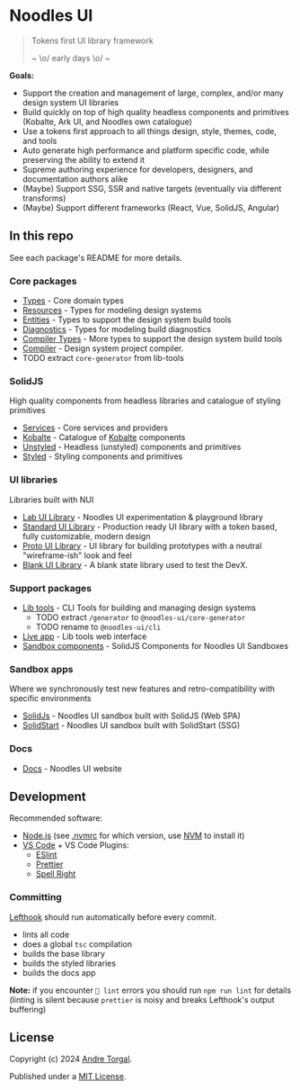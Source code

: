 # Noodles UI

> Tokens first UI library framework
>
> ~ \o/ early days \o/ ~

**Goals:**

- Support the creation and management of large, complex, and/or many design system UI libraries
- Build quickly on top of high quality headless components and primitives (Kobalte, Ark UI, and Noodles own catalogue)
- Use a tokens first approach to all things design, style, themes, code, and tools
- Auto generate high performance and platform specific code, while preserving the ability to extend it
- Supreme authoring experience for developers, designers, and documentation authors alike
- (Maybe) Support SSG, SSR and native targets (eventually via different transforms)
- (Maybe) Support different frameworks (React, Vue, SolidJS, Angular)

## In this repo

See each package's README for more details.

### Core packages

- [Types](./packages/core/types/README.md) - Core domain types
- [Resources](./packages/core/resources/README.md) - Types for modeling design systems
- [Entities](./packages/core/entities/README.md) - Types to support the design system build tools
- [Diagnostics](./packages/core/diagnostics/README.md) - Types for modeling build diagnostics
- [Compiler Types](./packages/core/compiler-types/README.md) - More types to support the design system build tools
- [Compiler](./packages/core/compiler/README.md) - Design system project compiler.
- TODO extract `core-generator` from lib-tools

### SolidJS

High quality components from headless libraries and catalogue of styling primitives

- [Services](./packages/solidjs/services/README.md) - Core services and providers
- [Kobalte](./packages/solidjs/kobalte/README.md) - Catalogue of [Kobalte](https://kobalte.dev/) components
- [Unstyled](./packages/solidjs/unstyled/README.md) - Headless (unstyled) components and primitives
- [Styled](./packages/solidjs/styled/README.md) - Styling components and primitives

### UI libraries

Libraries built with NUI

- [Lab UI Library](./packages/ui-systems/lab-ui/README.md) - Noodles UI experimentation & playground library
- [Standard UI Library](./packages/ui-systems/standard-ui/README.md) - Production ready UI library with a token based, fully customizable, modern design
- [Proto UI Library](./packages/ui-systems/proto-ui/README.md) - UI library for building prototypes with a neutral "wireframe-ish" look
  and feel
- [Blank UI Library](./packages/ui-systems/blank-ui/README.md) - A blank state library used to test the DevX.

### Support packages

- [Lib tools](./packages/support/lib-tools/README.md) - CLI Tools for building and managing design systems
  - TODO extract `/generator` to `@noodles-ui/core-generator`
  - TODO rename to  `@noodles-ui/cli`
- [Live app](./packages/support/live-app/README.md) - Lib tools web interface
- [Sandbox components](./packages/support/sandbox-components-solid/README.md) - SolidJS Components for Noodles UI Sandboxes

### Sandbox apps

Where we synchronously test new features and retro-compatibility with specific environments

- [SolidJs](./packages/sandbox/app-solid/README.md) - Noodles UI sandbox built with SolidJS (Web SPA)
- [SolidStart](./packages/sandbox/app-solidstart/README.md) - Noodles UI sandbox built with SolidStart (SSG)

### Docs

- [Docs](./packages/support/docs/README.md) - Noodles UI website

## Development

Recommended software:

- [Node.js](https://nodejs.org/en) (see [.nvmrc](./.nvmrc) for which version, use [NVM](https://github.com/nvm-sh/nvm) to install it)
- [VS Code](https://code.visualstudio.com/) \+ VS Code Plugins:
  - [ESlint](https://marketplace.visualstudio.com/items?itemName=dbaeumer.vscode-eslint)
  - [Prettier](https://marketplace.visualstudio.com/items?itemName=esbenp.prettier-vscode)
  - [Spell Right](https://marketplace.visualstudio.com/items?itemName=ban.spellright)

### Committing

[Lefthook](https://evilmartians.com/chronicles/lefthook-knock-your-teams-code-back-into-shape) should run automatically before every commit.

- lints all code
- does a global `tsc` compilation
- builds the base library
- builds the styled libraries
- builds the docs app

**Note:** if you encounter `🥊 lint` errors you should run `npm run lint` for details (linting is silent because `prettier` is noisy and breaks Lefthook's output buffering)

## License

Copyright (c) 2024 [Andre Torgal](https://andretorgal.com/).

Published under a [MIT License](https://andrezero.mit-license.org/2024).
